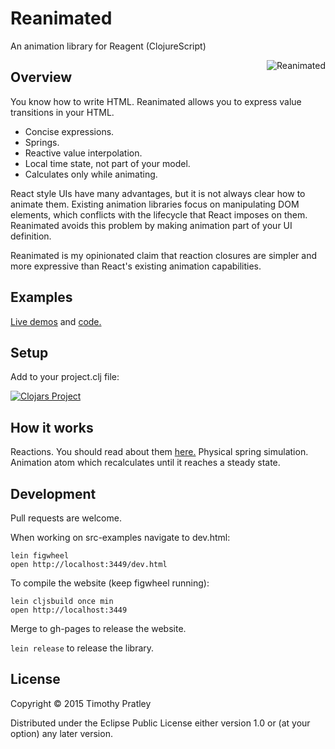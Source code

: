 # Reanimated

An animation library for Reagent (ClojureScript)

<img src="https://timothypratley.github.io/reanimated/img/monster_zombie_hand-512.png"
 alt="Reanimated" title="Reanimated" align="right" />


## Overview

You know how to write HTML.
Reanimated allows you to express value transitions in your HTML.

* Concise expressions.
* Springs.
* Reactive value interpolation.
* Local time state, not part of your model.
* Calculates only while animating.

React style UIs have many advantages, but it is not always clear how to animate them.
Existing animation libraries focus on manipulating DOM elements,
which conflicts with the lifecycle that React imposes on them.
Reanimated avoids this problem by making animation part of your UI definition.

Reanimated is my opinionated claim that reaction closures are simpler
and more expressive than React's existing animation capabilities.


## Examples

[Live demos](http://timothypratley.github.io/reanimated/#!/timothypratley.reanimated.examples)
and [code.](https://github.com/timothypratley/reanimated/blob/master/src-examples/timothypratley/reanimated/examples.cljs)


## Setup

 Add to your project.clj file:

[![Clojars Project](http://clojars.org/timothypratley/reanimated/latest-version.svg)](http://clojars.org/timothypratley/reanimated)


## How it works

Reactions. You should read about them [here.](https://github.com/Day8/re-frame)
Physical spring simulation.
Animation atom which recalculates until it reaches a steady state.


## Development

Pull requests are welcome.

When working on src-examples navigate to dev.html:

    lein figwheel
    open http://localhost:3449/dev.html

To compile the website (keep figwheel running):

    lein cljsbuild once min
    open http://localhost:3449

Merge to gh-pages to release the website.

`lein release` to release the library.


## License

Copyright © 2015 Timothy Pratley

Distributed under the Eclipse Public License either version 1.0 or (at your option) any later version.
